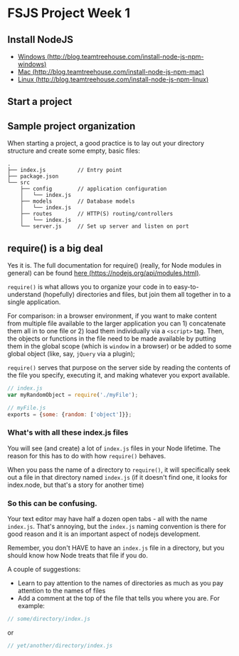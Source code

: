 # FSJS Project Week 1

## Install NodeJS

- [Windows (http://blog.teamtreehouse.com/install-node-js-npm-windows)](http://blog.teamtreehouse.com/install-node-js-npm-windows)
- [Mac (http://blog.teamtreehouse.com/install-node-js-npm-mac)](http://blog.teamtreehouse.com/install-node-js-npm-mac)
- [Linux (http://blog.teamtreehouse.com/install-node-js-npm-linux)](http://blog.teamtreehouse.com/install-node-js-npm-linux)

## Start a project

## Sample project organization
When starting a project, a good practice is to lay out your directory structure and create some empty, basic files:
```
.
├── index.js          // Entry point
├── package.json
└── src
    ├── config        // application configuration
    │   └── index.js
    ├── models        // Database models
    │   └── index.js
    ├── routes        // HTTP(S) routing/controllers
    │   └── index.js
    └── server.js     // Set up server and listen on port
```

## require() is a big deal
Yes it is.  The full documentation for require() (really, for Node modules in general) can be found [here (https://nodejs.org/api/modules.html)](https://nodejs.org/api/modules.html).

`require()` is what allows you to organize your code in to easy-to-understand (hopefully) directories and files, but join them all together in to a single application.

For comparison: in a browser environment, if you want to make content from multiple file available to the larger application you can 1) concatenate them all in to one file or 2) load them individually via a `<script>` tag.  Then, the objects or functions in the file need to be made available by putting them in the global scope (which is `window` in a browser) or be added to some global object (like, say, `jQuery` via a plugin);

`require()` serves that purpose on the server side by reading the contents of the file you specify, executing it, and making whatever you export available.
```javascript
// index.js
var myRandomObject = require('./myFile');

// myFile.js
exports = {some: {random: ['object']}};
```

### What's with all these index.js files
You will see (and create) a lot of `index.js` files in your Node lifetime.  The reason for this has to do with how `require()` behaves.

When you pass the name of a directory to `require()`, it will specifically seek out a file in that directory named `index.js` (if it doesn't find one, it looks for index.node, but that's a story for another time)


### So this can be confusing.
Your text editor may have half a dozen open tabs - all with the name `index.js`. That's annoying, but the `index.js` naming convention is there for good reason and it is an important aspect of nodejs development.

Remember, you don't HAVE to have an `index.js` file in a directory, but you should know how Node treats that file if you do.

A couple of suggestions:
- Learn to pay attention to the names of directories as much as you pay attention to the names of files
- Add a comment at the top of the file that tells you where you are.  For example:
```javascript
// some/directory/index.js
```
or
```javascript
// yet/another/directory/index.js
```
